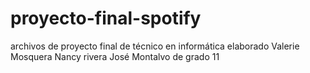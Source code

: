 # proyecto-final-spotify
archivos  de proyecto final de técnico en informática  elaborado Valerie Mosquera Nancy rivera José Montalvo de  grado 11
